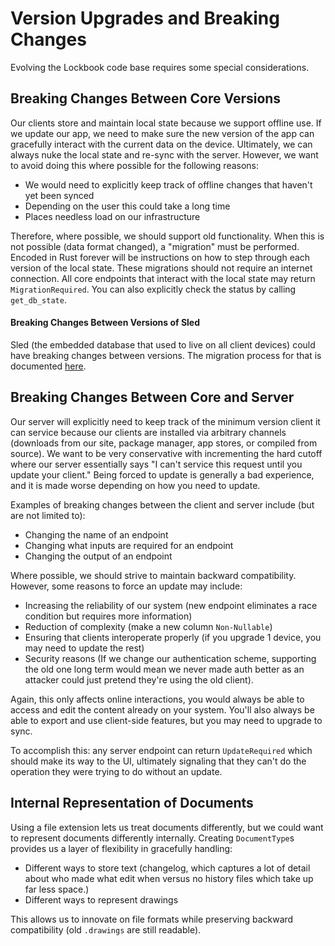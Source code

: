 # Version Upgrades and Breaking Changes

Evolving the Lockbook code base requires some special considerations. 

## Breaking Changes Between Core Versions

Our clients store and maintain local state because we support offline use. If we update our app, we need to make sure the new version of the app can gracefully interact with the current data on the device. Ultimately, we can always nuke the local state and re-sync with the server. However, we want to avoid doing this where possible for the following reasons:

+ We would need to explicitly keep track of offline changes that haven't yet been synced
+ Depending on the user this could take a long time
+ Places needless load on our infrastructure

Therefore, where possible, we should support old functionality. When this is not possible (data format changed), a "migration" must be performed. Encoded in Rust forever will be instructions on how to step through each version of the local state. These migrations should not require an internet connection. All core endpoints that interact with the local state may return `MigrationRequired`. You can also explicitly check the status by calling `get_db_state`.

#### Breaking Changes Between Versions of Sled

Sled (the embedded database that used to live on all client devices) could have breaking changes between versions. The migration process for that is documented [here](https://docs.rs/sled/0.34.4/sled/struct.Db.html#method.export).

## Breaking Changes Between Core and Server

Our server will explicitly need to keep track of the minimum version client it can service because our clients are installed via arbitrary channels (downloads from our site, package manager, app stores, or compiled from source). We want to be very conservative with incrementing the hard cutoff where our server essentially says "I can't service this request until you update your client." Being forced to update is generally a bad experience, and it is made worse depending on how you need to update.

Examples of breaking changes between the client and server include (but are not limited to):
+ Changing the name of an endpoint
+ Changing what inputs are required for an endpoint
+ Changing the output of an endpoint

Where possible, we should strive to maintain backward compatibility. However, some reasons to force an update may include:
+ Increasing the reliability of our system (new endpoint eliminates a race condition but requires more information)
+ Reduction of complexity (make a new column `Non-Nullable`)
+ Ensuring that clients interoperate properly (if you upgrade 1 device, you may need to update the rest)
+ Security reasons (If we change our authentication scheme, supporting the old one long term would mean we never made auth better as an attacker could just pretend they're using the old client).

Again, this only affects online interactions, you would always be able to access and edit the content already on your system. You'll also always be able to export and use client-side features, but you may need to upgrade to sync. 

To accomplish this: any server endpoint can return `UpdateRequired` which should make its way to the UI, ultimately signaling that they can't do the operation they were trying to do without an update.

## Internal Representation of Documents

Using a file extension lets us treat documents differently, but we could want to represent documents differently internally. Creating `DocumentType`s provides us a layer of flexibility in gracefully handling:
+ Different ways to store text (changelog, which captures a lot of detail about who made what edit when versus no history files which take up far less space.)
+ Different ways to represent drawings

This allows us to innovate on file formats while preserving backward compatibility (old `.drawings` are still readable).
